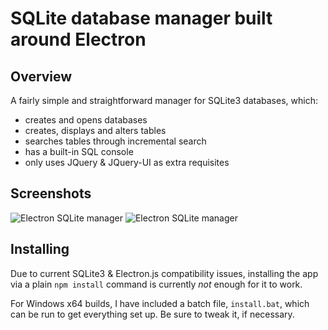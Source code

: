 # SQLite database manager built around Electron

## Overview
A fairly simple and straightforward manager for SQLite3 databases, which:
* creates and opens databases
* creates, displays and alters tables
* searches tables through incremental search
* has a built-in SQL console
* only uses JQuery & JQuery-UI as extra requisites

## Screenshots
![Electron SQLite manager](https://raw.githubusercontent.com/petru-dimitriu/electron-sqlite-manager/master/screen/screen1.png)
![Electron SQLite manager](https://raw.githubusercontent.com/petru-dimitriu/electron-sqlite-manager/master/screen/screen2.png)

## Installing
Due to current SQLite3 & Electron.js compatibility issues, installing the app via a plain `npm install` command is currently *not* enough for it to work. 

For Windows x64 builds, I have included a batch file, `install.bat`, which can be run to get everything set up. Be sure to tweak it, if necessary.